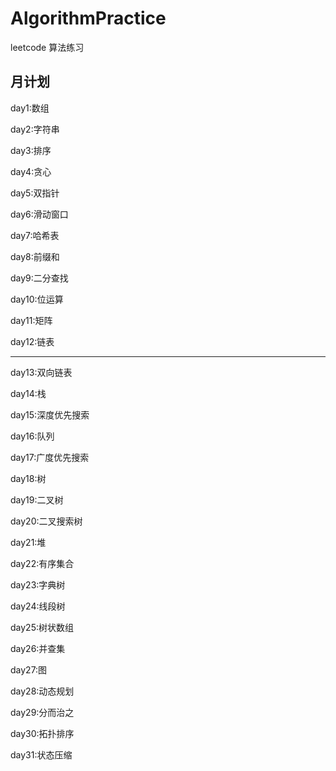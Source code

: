 # AlgorithmPractice
leetcode 算法练习

## 月计划
day1:数组



day2:字符串



day3:排序



day4:贪心



day5:双指针



day6:滑动窗口



day7:哈希表



day8:前缀和



day9:二分查找



day10:位运算



day11:矩阵



day12:链表



---



day13:双向链表



day14:栈



day15:深度优先搜索



day16:队列



day17:广度优先搜索



day18:树



day19:二叉树



day20:二叉搜索树



day21:堆



day22:有序集合



day23:字典树



day24:线段树



day25:树状数组



day26:并查集



day27:图



day28:动态规划



day29:分而治之



day30:拓扑排序



day31:状态压缩
